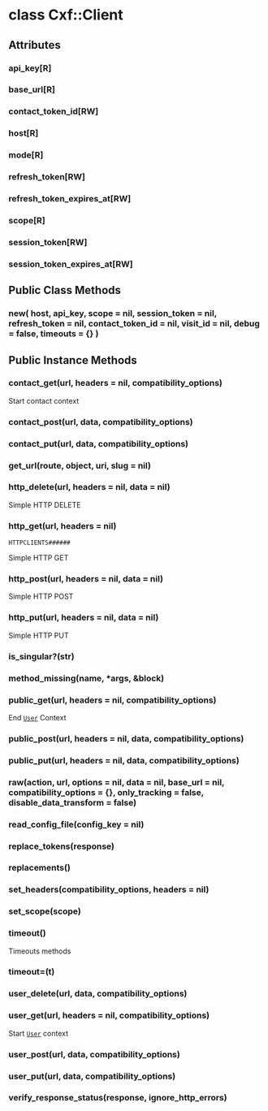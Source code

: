 # class Cxf::Client [](#class-Cxf::Client) [](#top)
 ## Attributes
 ### api_key[R] [](#attribute-i-api_key)
 ### base_url[R] [](#attribute-i-base_url)
 ### contact_token_id[RW] [](#attribute-i-contact_token_id)
 ### host[R] [](#attribute-i-host)
 ### mode[R] [](#attribute-i-mode)
 ### refresh_token[RW] [](#attribute-i-refresh_token)
 ### refresh_token_expires_at[RW] [](#attribute-i-refresh_token_expires_at)
 ### scope[R] [](#attribute-i-scope)
 ### session_token[RW] [](#attribute-i-session_token)
 ### session_token_expires_at[RW] [](#attribute-i-session_token_expires_at)
 ## Public Class Methods
 ### new( host, api_key, scope = nil, session_token = nil, refresh_token = nil, contact_token_id = nil, visit_id = nil, debug = false, timeouts = {} ) [](#method-c-new)
 ## Public Instance Methods
 ### contact_get(url, headers = nil, compatibility_options) [](#method-i-contact_get)
 Start contact context

 ### contact_post(url, data, compatibility_options) [](#method-i-contact_post)
 ### contact_put(url, data, compatibility_options) [](#method-i-contact_put)
 ### get_url(route, object, uri, slug = nil) [](#method-i-get_url)
 ### http_delete(url, headers = nil, data = nil) [](#method-i-http_delete)
 Simple HTTP DELETE

 ### http_get(url, headers = nil) [](#method-i-http_get)
 ```
HTTPCLIENTS######
```

Simple HTTP GET

 ### http_post(url, headers = nil, data = nil) [](#method-i-http_post)
 Simple HTTP POST

 ### http_put(url, headers = nil, data = nil) [](#method-i-http_put)
 Simple HTTP PUT

 ### is_singular?(str) [](#method-i-is_singular-3F)
 ### method_missing(name, *args, &block) [](#method-i-method_missing)
 ### public_get(url, headers = nil, compatibility_options) [](#method-i-public_get)
 End [`User`](User.html) Context

 ### public_post(url, headers = nil, data, compatibility_options) [](#method-i-public_post)
 ### public_put(url, headers = nil, data, compatibility_options) [](#method-i-public_put)
 ### raw(action, url, options = nil, data = nil, base_url = nil, compatibility_options = {}, only_tracking = false, disable_data_transform = false) [](#method-i-raw)
 ### read_config_file(config_key = nil) [](#method-i-read_config_file)
 ### replace_tokens(response) [](#method-i-replace_tokens)
 ### replacements() [](#method-i-replacements)
 ### set_headers(compatibility_options, headers = nil) [](#method-i-set_headers)
 ### set_scope(scope) [](#method-i-set_scope)
 ### timeout() [](#method-i-timeout)
 Timeouts methods

 ### timeout=(t) [](#method-i-timeout-3D)
 ### user_delete(url, data, compatibility_options) [](#method-i-user_delete)
 ### user_get(url, headers = nil, compatibility_options) [](#method-i-user_get)
 Start [`User`](User.html) context

 ### user_post(url, data, compatibility_options) [](#method-i-user_post)
 ### user_put(url, data, compatibility_options) [](#method-i-user_put)
 ### verify_response_status(response, ignore_http_errors) [](#method-i-verify_response_status)
 